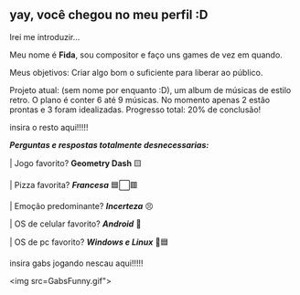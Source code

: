 ## yay, você chegou no meu perfil :D
Irei me introduzir...

Meu nome é **Fida**, sou compositor e faço uns games de vez em quando.

Meus objetivos: Criar algo bom o suficiente para liberar ao público.

Projeto atual: (sem nome por enquanto :D), um album de músicas de estilo retro. O plano é conter 6 até 9 músicas. No momento apenas 2 estão prontas e 3 foram idealizadas. Progresso total: 20% de conclusão!

  insira o resto aqui!!!!!

**_Perguntas e respostas totalmente desnecessarias:_**

|  Jogo favorito? **Geometry Dash** 🟨

|  Pizza favorita? **_Francesa_** 🟦⬜🟥

|  Emoção predominante? **_Incerteza_** 😣

|  OS de celular favorito? **_Android_** 🤖

|  OS de pc favorito? **_Windows e Linux_** 🐧🟦

  insira gabs jogando nescau aqui!!!!!

<img src=GabsFunny.gif">
